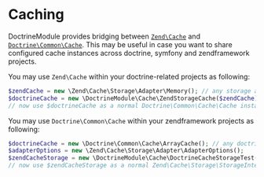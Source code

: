 # Caching

DoctrineModule provides bridging between
[`Zend\Cache`](https://github.com/zendframework/zf2/tree/master/library/Zend/Cache)
and [`Doctrine\Common\Cache`](https://github.com/doctrine/common/tree/master/lib/Doctrine/Common/Cache).
This may be useful in case you want to share configured cache instances across doctrine, symfony
and zendframework projects.

You may use `Zend\Cache` within your doctrine-related projects as following:

```php
$zendCache = new \Zend\Cache\Storage\Adapter\Memory(); // any storage adapter is OK here
$doctrineCache = new \DoctrineModule\Cache\ZendStorageCache($zendCache);
// now use $doctrineCache as a normal Doctrine\Common\Cache\Cache instance
```

You may use `Doctrine\Common\Cache` within your zendframework projects as following:

```php
$doctrineCache = new \Doctrine\Common\Cache\ArrayCache(); // any doctrine cache is OK here
$adapterOptions = new \Zend\Cache\Storage\Adapter\AdapterOptions();
$zendCacheStorage = new \DoctrineModule\Cache\DoctrineCacheStorageTest($adapterOptions, $zendCache);
// now use $zendCacheStorage as a normal Zend\Cache\Storage\StorageInterface instance.
```